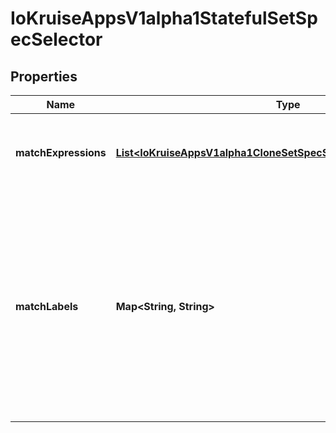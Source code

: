 
# IoKruiseAppsV1alpha1StatefulSetSpecSelector

## Properties
Name | Type | Description | Notes
------------ | ------------- | ------------- | -------------
**matchExpressions** | [**List&lt;IoKruiseAppsV1alpha1CloneSetSpecSelectorMatchExpressions&gt;**](IoKruiseAppsV1alpha1CloneSetSpecSelectorMatchExpressions.md) | matchExpressions is a list of label selector requirements. The requirements are ANDed. |  [optional]
**matchLabels** | **Map&lt;String, String&gt;** | matchLabels is a map of {key,value} pairs. A single {key,value} in the matchLabels map is equivalent to an element of matchExpressions, whose key field is \&quot;key\&quot;, the operator is \&quot;In\&quot;, and the values array contains only \&quot;value\&quot;. The requirements are ANDed. |  [optional]



